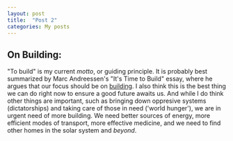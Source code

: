 ```yaml
---
layout: post
title:  "Post 2"
categories: My posts
---
```


## On Building:

"To build" is my current *motto*, or guiding principle. It is probably best summarized by Marc Andreessen's "It's Time to Build" essay, where he argues that our focus should be on [building](https://a16z.com/2020/04/18/its-time-to-build/). I also think this is the best thing we can do right now to ensure a good future awaits us. And while I do think other things are important, such as bringing down oppresive systems (dictatorships) and taking care of those in need ('world hunger'), we are in urgent need of more building. We need better sources of energy, more efficient modes of transport, more effective medicine, and we need to find other homes in the solar system and *beyond*. 

